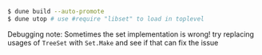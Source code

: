 ```bash
$ dune build --auto-promote
$ dune utop # use #require "libset" to load in toplevel
```

Debugging note: Sometimes the set implementation is wrong! try replacing  usages of 
`TreeSet` with `Set.Make` and see if that can fix the issue
